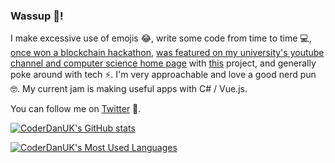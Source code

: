 ### Wassup 👋!

I make excessive use of emojis 😂, write some code from time to time 💻, [once won a blockchain hackathon](https://twitter.com/CoderDan/status/1287686296190758912), [was featured on my university's youtube channel and computer science home page](https://www.youtube.com/watch?v=sQo8j2BtDrM) with [this](https://github.com/PRCS251A) project, and generally poke around with tech ⚡. I'm very approachable and love a good nerd pun 🤓. My current jam is making useful apps with C# / Vue.js. 

You can follow me on [Twitter](https://twitter.com/CoderDan) 🐤.

[![CoderDanUK's GitHub stats](https://github-readme-stats.vercel.app/api?username=CoderDanUK&show_icons=true&theme=dark)](https://github.com/anuraghazra/github-readme-stats)

[![CoderDanUK's Most Used Languages](https://github-readme-stats.vercel.app/api/top-langs/?username=CoderDanUK&layout=compact)](https://github.com/anuraghazra/github-readme-stats)

